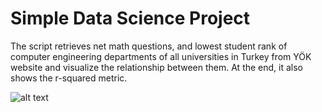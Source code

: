 # Simple Data Science Project
The script retrieves net math questions, and lowest student rank of computer engineering departments of all universities in Turkey from YÖK website and visualize the relationship between them. At the end, it also shows the r-squared metric. 

![alt text](https://i.ibb.co/YWvb7BY/Ekran-Resmi-2019-02-12-23-40-22.png)
